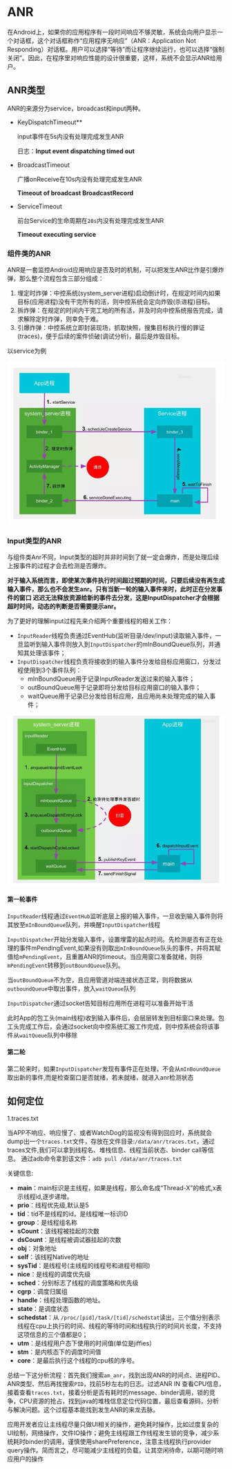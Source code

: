 # ANR

在Android上，如果你的应用程序有一段时间响应不够灵敏，系统会向用户显示一个对话框，这个对话框称作“应用程序无响应”（ANR：Application Not Responding）对话框。用户可以选择“等待”而让程序继续运行，也可以选择“强制关闭”。因此，在程序里对响应性能的设计很重要，这样，系统不会显示ANR给用户。



## ANR类型

ANR的来源分为service，broadcast和input两种。

* KeyDispatchTimeout**

  input事件在5s内没有处理完成发生ANR

  日志：**Input event dispatching timed out**

* BroadcastTimeout

  广播onReceive在10s内没有处理完成发生ANR

  **Timeout of broadcast BroadcastRecord**

* ServiceTimeout

  前台Service的生命周期在`20s`内没有处理完成发生ANR

  **Timeout executing service**

### 组件类的ANR

ANR是一套监控Android应用响应是否及时的机制，可以把发生ANR比作是引爆炸弹，那么整个流程包含三部分组成：

1. 埋定时炸弹：中控系统(system_server进程)启动倒计时，在规定时间内如果目标(应用进程)没有干完所有的活，则中控系统会定向炸毁(杀进程)目标。
2. 拆炸弹：在规定的时间内干完工地的所有活，并及时向中控系统报告完成，请求解除定时炸弹，则幸免于难。
3. 引爆炸弹：中控系统立即封装现场，抓取快照，搜集目标执行慢的罪证(traces)，便于后续的案件侦破(调试分析)，最后是炸毁目标。

以service为例

![serviceanr](image/serviceanr.jpg)

### Input类型的ANR

与组件类Anr不同，Input类型的超时并非时间到了就一定会爆炸，而是处理后续上报事件的过程才会去检测是否爆炸。

**对于输入系统而言，即使某次事件执行时间超过预期的时间，只要后续没有再生成输入事件，那么也不会发生anr。只有当新一轮的输入事件来时，此时正在分发事件的窗口 迟迟无法释放资源给新的事件去分发，这是InputDispatcher才会根据超时时间，动态的判断是否需要提示anr。**



为了更好的理解input过程先来介绍两个重要线程的相关工作：

- `InputReader`线程负责通过EventHub(监听目录/dev/input)读取输入事件，一旦监听到输入事件则放入到`InputDispatcher`的mInBoundQueue队列，并通知其处理该事件；
- `InputDispatcher`线程负责将接收到的输入事件分发给目标应用窗口，分发过程使用到3个事件队列：
  - mInBoundQueue用于记录InputReader发送过来的输入事件；
  - outBoundQueue用于记录即将分发给目标应用窗口的输入事件；
  - waitQueue用于记录已分发给目标应用，且应用尚未处理完成的输入事件；

![](image/inputanr.jpg)

#### 第一轮事件

`InputReader`线程通过`EventHub`监听底层上报的输入事件，一旦收到输入事件则将其放至`mInBoundQueue`队列，并唤醒`InputDispatcher`线程

`InputDispatcher`开始分发输入事件，设置埋雷的起点时间。先检测是否有正在处理的事件mPendingEvent,如果没有则取出`mInBoundQueue`队头的事件，并将其赋值给`mPendingEvent`，且重置ANR的timeout。当应用窗口准备就绪，则将`mPendingEvent`转移到`outBoundQueue`队列。

当`outBoundQueue`不为空，且应用管道对端连接状态正常，则将数据从`outboundQueue`中取出事件，放入`waitQueue`队列

`InputDispatcher`通过socket告知目标应用所在进程可以准备开始干活

此时App的包工头(main线程)收到输入事件后，会层层转发到目标窗口来处理。包工头完成工作后，会通过socket向中控系统汇报工作完成，则中控系统会将该事件从`waitQueue`队列中移除

#### 第二轮

第二轮来时，如果`InputDispatcher`发现有事件正在处理，不会从`mInBoundQueue`取出新的事件,而是检查窗口是否就绪，若未就绪，就进入anr检测状态



## 如何定位

1.traces.txt

当APP不响应、响应慢了、或者WatchDog的监视没有得到回应时，系统就会dump出一个`traces.txt`文件，存放在文件目录:`/data/anr/traces.txt`，通过traces文件,我们可以拿到线程名、堆栈信息、线程当前状态、binder call等信息。
 通过adb命令拿到该文件：`adb pull /data/anr/traces.txt`

关键信息:

* **main**：main标识是主线程，如果是线程，那么命名成“Thread-X”的格式,x表示线程id,逐步递增。
*  **prio**：线程优先级,默认是5
*  **tid**：tid不是线程的id，是线程唯一标识ID
*  **group**：是线程组名称
*  **sCount**：该线程被挂起的次数
*  **dsCount**：是线程被调试器挂起的次数
*  **obj**：对象地址
* **self**：该线程Native的地址
*  **sysTid**：是线程号(主线程的线程号和进程号相同)
*  **nice**：是线程的调度优先级
*  **sched**：分别标志了线程的调度策略和优先级
*  **cgrp**：调度归属组
*  **handle**：线程处理函数的地址。
*  **state**：是调度状态
*  **schedstat**：从 `/proc/[pid]/task/[tid]/schedstat`读出，三个值分别表示线程在cpu上执行的时间、线程的等待时间和线程执行的时间片长度，不支持这项信息的三个值都是0；
*  **utm**：是线程用户态下使用的时间值(单位是jiffies）
*  **stm**：是内核态下的调度时间值
*  **core**：是最后执行这个线程的cpu核的序号。

总结一下这分析流程：首先我们搜索`am_anr`，找到出现ANR的时间点、进程PID、ANR类型、然后再找搜索`PID`，找前5秒左右的日志。过滤ANR IN 查看CPU信息，接着查看`traces.txt`，接着分析是否有耗时的message、binder调用，锁的竞争，CPU资源的抢占，找到java的堆栈信息定位代码位置，最后查看源码，分析与解决问题。这个过程基本能找到发生ANR的来龙去脉。



应用开发者应让主线程尽量只做UI相关的操作，避免耗时操作，比如过度复杂的UI绘制，网络操作，文件IO操作；避免主线程跟工作线程发生锁的竞争，减少系统耗时binder的调用，谨慎使用sharePreference，注意主线程执行provider query操作。简而言之，尽可能减少主线程的负载，让其空闲待命，以期可随时响应用户的操作

